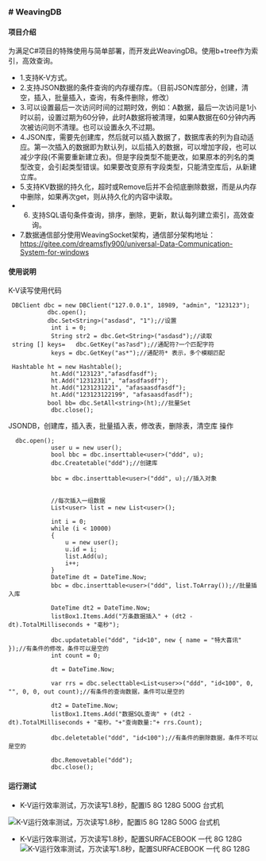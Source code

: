 
### # WeavingDB


#### 项目介绍
为满足C#项目的特殊使用与简单部署，而开发此WeavingDB。使用b+tree作为索引，高效查询。


- 1.支持K-V方式。
- 2.支持JSON数据的条件查询的内存缓存库。（目前JSON库部分，创建，清空，插入，批量插入，查询，有条件删除，修改）
- 3.可以设置最后一次访问时间的过期时效，例如：A数据，最后一次访问是1小时以前，设置过期为60分钟，此时A数据将被清理，如果A数据在60分钟内再次被访问则不清理。也可以设置永久不过期。
- 4.JSON库，需要先创建库，然后就可以插入数据了，数据库表的列为自动适应。第一次插入的数据即为默认列，以后插入的数据，可以增加字段，也可以减少字段(不需要重新建立表)。但是字段类型不能更改，如果原本的列名的类型改变，会引起类型错误。如果要改变原有字段类型，只能清空库后，从新建立库。
- 5.支持KV数据的持久化，超时或Remove后并不会彻底删除数据，而是从内存中删除，如果再次get，则从持久化的内容中读取。
- 6. 支持SQL语句条件查询，排序，删除，更新，默认每列建立索引，高效查询。
- 7.数据通信部分使用WeavingSocket架构，通信部分架构地址：https://gitee.com/dreamsfly900/universal-Data-Communication-System-for-windows

 
#### 使用说明

K-V读写使用代码
```
 DBClient dbc = new DBClient("127.0.0.1", 18989, "admin", "123123");
           dbc.open();
           dbc.Set<String>("asdasd", "1");//设置
            int i = 0;
            String str2 = dbc.Get<String>("asdasd");//读取
 string [] keys=   dbc.GetKey("as?asd");//通配符?一个匹配字符
            keys = dbc.GetKey("as*");//通配符* 表示，多个模糊匹配

 Hashtable ht = new Hashtable();
            ht.Add("123123","afasdfasdf");
            ht.Add("12312311", "afasdfasdf");
            ht.Add("1231231221", "afasaasdfasdf");
            ht.Add("123123122199", "afasaasdfasdf");
           bool bb= dbc.SetAll<string>(ht);//批量Set
            dbc.close();
```

JSONDB，创建库，插入表，批量插入表，修改表，删除表，清空库 操作

```
  dbc.open();
            user u = new user();
            bool bbc = dbc.inserttable<user>("ddd", u);
            dbc.Createtable("ddd");//创建库

            bbc = dbc.inserttable<user>("ddd", u);//插入对象


            //每次插入一组数据
            List<user> list = new List<user>();

            int i = 0;
            while (i < 10000)
            {
                u = new user();
                u.id = i;
                list.Add(u);
                i++;
            }
            DateTime dt = DateTime.Now;
            bbc = dbc.inserttable<user>("ddd", list.ToArray());//批量插入库
        
            DateTime dt2 = DateTime.Now;
            listBox1.Items.Add("万条数据插入" + (dt2 - dt).TotalMilliseconds + "毫秒");

            dbc.updatetable("ddd", "id<10", new { name = "特大喜讯" });//有条件的修改，条件可以是空的
            int count = 0;
           
            dt = DateTime.Now;
          
            var rrs = dbc.selecttable<List<user>>("ddd", "id<100", 0, "", 0, 0, out count);//有条件的查询数据，条件可以是空的
          
            dt2 = DateTime.Now;
            listBox1.Items.Add("数据SQL查询" + (dt2 - dt).TotalMilliseconds + "毫秒。"+"查询数量:"+ rrs.Count);

            dbc.deletetable("ddd", "id<100");//有条件的删除数据，条件不可以是空的

            dbc.Removetable("ddd");
            dbc.close();
```
#### 运行测试
 
- K-V运行效率测试，万次读写1.8秒，配置I5 8G 128G 500G 台式机

![K-V运行效率测试，万次读写1.8秒，配置I5 8G 128G 500G 台式机](https://images.gitee.com/uploads/images/2018/1206/204019_b22fff09_598831.png "在这里输入图片标题")
- K-V运行效率测试，万次读写1.8秒，配置SURFACEBOOK 一代 8G 128G
![K-V运行效率测试，万次读写1.8秒，配置SURFACEBOOK 一代 8G 128G](https://images.gitee.com/uploads/images/2018/1201/092336_926426c6_598831.png "a0f86c0262df10cc9cc3c509714c935.png")

